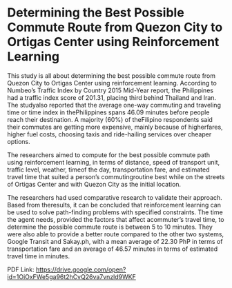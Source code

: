 # Determining the Best Possible Commute Route from Quezon City to Ortigas Center using Reinforcement Learning

This study is all about determining the best possible commute
route from Quezon City to Ortigas Center using reinforcement
learning. According to Numbeo’s Traffic Index by Country 2015
Mid-Year report, the Philippines had a traffic index score of
201.31, placing third behind Thailand and Iran. The studyalso
reported that the average one-way commuting and traveling time
or time index in thePhilippines spans 46.09 minutes before people
reach their destination. A majority (60%) of theFilipino
respondents said their commutes are getting more expensive,
mainly because of higherfares, higher fuel costs, choosing taxis
and ride-hailing services over cheaper options.

The researchers aimed to compute for the best possible
commute path using reinforcement learning, in terms of distance,
speed of transport unit, traffic level, weather, timeof the day,
transportation fare, and estimated travel time that suited a
person’s commutingroutine best while on the streets of Ortigas
Center and with Quezon City as the initial location.

The researchers had used comparative research to validate
their approach. Based from theresults, it can be concluded that
reinforcement learning can be used to solve path-finding
problems with specified constraints. The time the agent needs,
provided the factors that affect acommuter’s travel time, to
determine the possible commute route is between 5 to 10 minutes.
They were also able to provide a better route compared to the
other two systems, Google Transit and Sakay.ph, with a mean
average of 22.30 PhP in terms of transportation fare and an
average of 46.57 minutes in terms of estimated travel time in
minutes.

PDF Link: https://drive.google.com/open?id=1OiOxFWe5ga96t2hCvQ26va7vnzld9WKF
